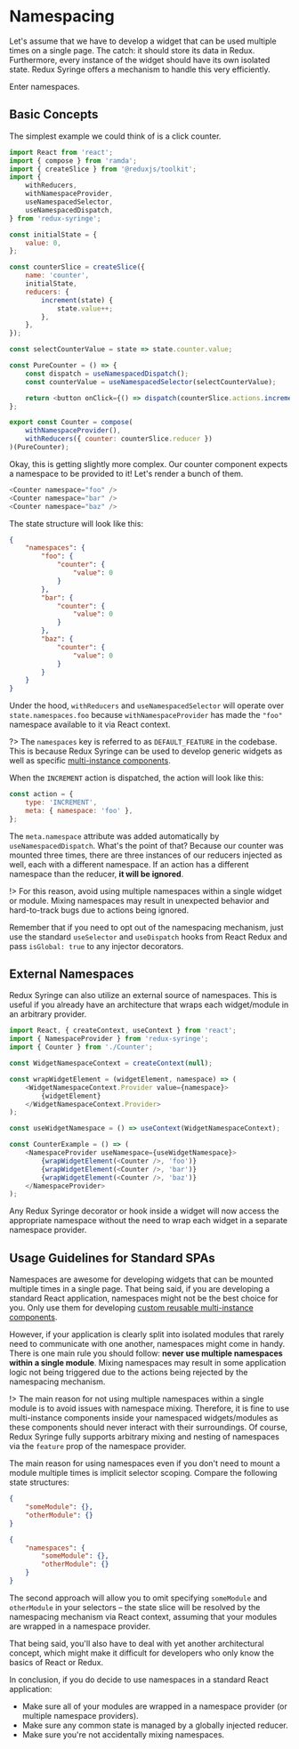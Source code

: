 # Namespacing

Let's assume that we have to develop a widget that can be used multiple times on a single page. The catch: it should store its data in Redux. Furthermore, every instance of the widget should have its own isolated state. Redux Syringe offers a mechanism to handle this very efficiently.

Enter namespaces.

## Basic Concepts

The simplest example we could think of is a click counter.

```js
import React from 'react';
import { compose } from 'ramda';
import { createSlice } from '@reduxjs/toolkit';
import {
	withReducers,
	withNamespaceProvider,
	useNamespacedSelector,
	useNamespacedDispatch,
} from 'redux-syringe';

const initialState = {
	value: 0,
};

const counterSlice = createSlice({
	name: 'counter',
	initialState,
	reducers: {
		increment(state) {
			state.value++;
		},
	},
});

const selectCounterValue = state => state.counter.value;

const PureCounter = () => {
	const dispatch = useNamespacedDispatch();
	const counterValue = useNamespacedSelector(selectCounterValue);

	return <button onClick={() => dispatch(counterSlice.actions.increment())}>{counterValue}</button>;
};

export const Counter = compose(
	withNamespaceProvider(),
	withReducers({ counter: counterSlice.reducer })
)(PureCounter);
```

Okay, this is getting slightly more complex. Our counter component expects a namespace to be provided to it! Let's render a bunch of them.

```js
<Counter namespace="foo" />
<Counter namespace="bar" />
<Counter namespace="baz" />
```

The state structure will look like this:

```json
{
	"namespaces": {
		"foo": {
			"counter": {
				"value": 0
			}
		},
		"bar": {
			"counter": {
				"value": 0
			}
		},
		"baz": {
			"counter": {
				"value": 0
			}
		}
	}
}
```

Under the hood, `withReducers` and `useNamespacedSelector` will operate over `state.namespaces.foo` because `withNamespaceProvider` has made the `"foo"` namespace available to it via React context.

?> The `namespaces` key is referred to as `DEFAULT_FEATURE` in the codebase. This is because Redux Syringe can be used to develop generic widgets as well as specific [multi-instance components](/tutorial/03-multi-instance-components).

When the `INCREMENT` action is dispatched, the action will look like this:

```js
const action = {
	type: 'INCREMENT',
	meta: { namespace: 'foo' },
};
```

The `meta.namespace` attribute was added automatically by `useNamespacedDispatch`. What's the point of that? Because our counter was mounted three times, there are three instances of our reducers injected as well, each with a different namespace. If an action has a different namespace than the reducer, **it will be ignored**.

!> For this reason, avoid using multiple namespaces within a single widget or module. Mixing namespaces may result in unexpected behavior and hard-to-track bugs due to actions being ignored.

Remember that if you need to opt out of the namespacing mechanism, just use the standard `useSelector` and `useDispatch` hooks from React Redux and pass `isGlobal: true` to any injector decorators.

## External Namespaces

Redux Syringe can also utilize an external source of namespaces. This is useful if you already have an architecture that wraps each widget/module in an arbitrary provider.

```js
import React, { createContext, useContext } from 'react';
import { NamespaceProvider } from 'redux-syringe';
import { Counter } from './Counter';

const WidgetNamespaceContext = createContext(null);

const wrapWidgetElement = (widgetElement, namespace) => (
	<WidgetNamespaceContext.Provider value={namespace}>
		{widgetElement}
	</WidgetNamespaceContext.Provider>
);

const useWidgetNamespace = () => useContext(WidgetNamespaceContext);

const CounterExample = () => (
	<NamespaceProvider useNamespace={useWidgetNamespace}>
		{wrapWidgetElement(<Counter />, 'foo')}
		{wrapWidgetElement(<Counter />, 'bar')}
		{wrapWidgetElement(<Counter />, 'baz')}
	</NamespaceProvider>
);
```

Any Redux Syringe decorator or hook inside a widget will now access the appropriate namespace without the need to wrap each widget in a separate namespace provider.

## Usage Guidelines for Standard SPAs

Namespaces are awesome for developing widgets that can be mounted multiple times in a single page. That being said, if you are developing a standard React application, namespaces might not be the best choice for you. Only use them for developing [custom reusable multi-instance components](/tutorial/03-multi-instance-components).

However, if your application is clearly split into isolated modules that rarely need to communicate with one another, namespaces might come in handy. There is one main rule you should follow: **never use multiple namespaces within a single module**. Mixing namespaces may result in some application logic not being triggered due to the actions being rejected by the namespacing mechanism.

!> The main reason for not using multiple namespaces within a single module is to avoid issues with namespace mixing. Therefore, it is fine to use multi-instance components inside your namespaced widgets/modules as these components should never interact with their surroundings. Of course, Redux Syringe fully supports arbitrary mixing and nesting of namespaces via the `feature` prop of the namespace provider.

The main reason for using namespaces even if you don't need to mount a module multiple times is implicit selector scoping. Compare the following state structures:

```json
{
	"someModule": {},
	"otherModule": {}
}
```

```json
{
	"namespaces": {
		"someModule": {},
		"otherModule": {}
	}
}
```

The second approach will allow you to omit specifying `someModule` and `otherModule` in your selectors – the state slice will be resolved by the namespacing mechanism via React context, assuming that your modules are wrapped in a namespace provider.

That being said, you'll also have to deal with yet another architectural concept, which might make it difficult for developers who only know the basics of React or Redux.

In conclusion, if you do decide to use namespaces in a standard React application:

- Make sure all of your modules are wrapped in a namespace provider (or multiple namespace providers).
- Make sure any common state is managed by a globally injected reducer.
- Make sure you're not accidentally mixing namespaces.
